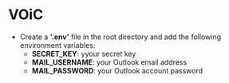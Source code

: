 # VOiC

- Create a **'.env'** file in the root directory and add the following environment variables:
    - **SECRET_KEY**: yyour secret key
    - **MAIL_USERNAME**: your Outlook email address
    - **MAIL_PASSWORD**: your Outlook account password
